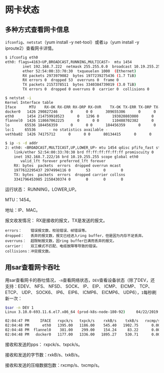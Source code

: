 <!-- toc -->
# 网卡状态

## 多种方式查看网卡信息

`ifconfig`、`netstat`（yum install -y net-tool）或者`ip`（yum install -y iproute2）查看网卡详情。

```sh
$ ifconfig eth0
eth0: flags=4163<UP,BROADCAST,RUNNING,MULTICAST>  mtu 1454
        inet 192.168.7.222  netmask 255.255.0.0  broadcast 10.19.255.255
        ether 52:54:00:33:70:30  txqueuelen 1000  (Ethernet)
        RX packets 2973979082  bytes 1977239275436 (1.7 TiB)
        RX errors 0  dropped 53  overruns 0  frame 0
        TX packets 2157378511  bytes 3340384739019 (3.0 TiB)
        TX errors 0  dropped 0 overruns 0  carrier 0  collisions 0
```

```sh
$ netstat -i
Kernel Interface table
Iface      MTU    RX-OK RX-ERR RX-DRP RX-OVR    TX-OK TX-ERR TX-DRP TX-OVR Flg
docker0   1426 290827246      0      0 0      309655306      0      0      0 BMRU
eth0      1454 214759910523      0   1296 0      193020803000      0      0      0 BMRU
flannel0  1426 118667062225      0      0 0      110488702382      0   6361      0 MOPRU
lo       65536 184456359      0      0 0      184456359      0      0      0 LRU
lo:1     65536      - no statistics available -                        LRU
vethba02  1426 74175712      0      0 0      80134415      0      0      0 BMRU
```

```sh
$ ip -s -d addr
2: eth0: <BROADCAST,MULTICAST,UP,LOWER_UP> mtu 1454 qdisc pfifo_fast state UP qlen 1000
    link/ether 52:54:00:33:70:30 brd ff:ff:ff:ff:ff:ff promiscuity 0
    inet 192.168.7.222/16 brd 10.19.255.255 scope global eth0
       valid_lft forever preferred_lft forever
    RX: bytes  packets  errors  dropped overrun mcast
    1977612295437 2974994116 0       53      0       0
    TX: bytes  packets  errors  dropped carrier collsns
    3341796453985 2158430374 0       0       0       0
```

运行状态： RUNNING，LOWER_UP。

MTU：1454。

地址：IP、MAC。

报文收发情况： RX是接收的报文，TX是发送的报文。

```
errors：    错误报文数，校验错误、帧错误等。
dropped：   丢弃的报文数，报文已经进入ring buffer，但是因为内存不足丢弃。
overruns：  超限制报文数，因ring buffer已满而丢弃的报文。
carrier：   双工模式不匹配、电缆故障等导致的错误。
collisions：冲突报文数。
```

## 用sar查看网卡吞吐

用sar查看网卡的吞吐情况，`-n`查看网络状态，`DEV`查看设备状态（除了DEV，还支持：EDEV、 NFS、 NFSD、 SOCK、 IP、 EIP、 ICMP、 EICMP、 TCP、 ETCP、 UDP、 SOCK6、 IP6、 EIP6、 ICMP6、 EICMP6、 UDP6），`1`每秒刷新一次：

```sh
$sar -n DEV 1
Linux 3.10.0-693.11.6.el7.x86_64 (prod-k8s-node-180-92) 	04/22/2019 	_x86_64_	(32 CPU)

02:04:47 PM     IFACE   rxpck/s   txpck/s    rxkB/s    txkB/s   rxcmp/s   txcmp/s  rxmcst/s
02:04:48 PM      eth0   1395.00   1186.00    545.40   1902.75      0.00      0.00      0.00
02:04:48 PM  flannel0    381.00    299.00    154.24     83.22      0.00      0.00      0.00
02:04:48 PM   docker0   1177.00   1336.00   1895.27    530.71      0.00      0.00      0.00

```

接收和发送的pps： rxpck/s、txpck/s。

接收和发送的字节数：rxkB/s、txkB/s。

接收和发送的压缩数据包数：rxcmp/s、txcmp/s。
